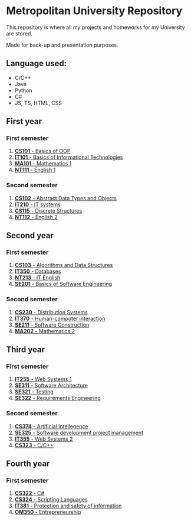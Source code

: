 # Metropolitan University Repository

This repository is where all my projects and homeworks for my University are stored.

Made for back-up and presentation purposes.

## Language used:

- C/C++
- Java
- Python
- C#
- JS, TS, HTML, CSS

## First year

### First semester

1. [**CS101** - Basics of OOP](https://github.com/yxngalex/uni/tree/master/CS101)
2. [**IT101** - Basics of Informational Technologies](https://github.com/yxngalex/uni/tree/master/IT101)
3. [**MA101** - Mathematics 1](#)
4. [**NT111** - English 1](https://github.com/yxngalex/uni/tree/master/NT111)

### Second semester

1. [**CS102** - Abstract Data Types and Objects](https://github.com/yxngalex/uni/tree/master/CS102)
2. [**IT210** - IT systems](https://github.com/yxngalex/uni/tree/master/IT210)
3. [**CS115** - Discrete Structures](https://github.com/yxngalex/uni/tree/master/CS115)
4. [**NT112** - English 2](https://github.com/yxngalex/uni/tree/master/NT112)

## Second year

### First semester

1. [**CS103** - Algorithms and Data Structures](https://github.com/yxngalex/uni/tree/master/CS103)
2. [**IT350** - Databases](https://github.com/yxngalex/uni/tree/master/IT350)
3. [**NT213** - IT English](https://github.com/yxngalex/uni/tree/master/NT213)
4. [**SE201** - Basics of Software Engineering](https://github.com/yxngalex/uni/tree/master/SE201)

### Second semester

1. [**CS230** - Distribution Systems](https://github.com/yxngalex/uni/tree/master/CS230)
2. [**IT370** - Human-computer interaction](https://github.com/yxngalex/uni/tree/master/IT370)
3. [**SE211** - Software Construction](https://github.com/yxngalex/uni/tree/master/SE211)
4. [**MA202** - Mathematics 2](https://github.com/yxngalex/uni/tree/master/MA202)

## Third year

### First semester

1. [**IT255** - Web Systems 1](https://github.com/yxngalex/uni/tree/master/IT255)
2. [**SE311** - Software Architecture](https://github.com/yxngalex/uni/tree/master/SE311)
3. [**SE321** - Testing](https://github.com/yxngalex/uni/tree/master/SE321)
4. [**SE322** - Requirements Engineering](https://github.com/yxngalex/uni/tree/master/SE322)

### Second semester

1. [**CS374** - Artificial Intellegence](https://github.com/yxngalex/uni/tree/master/CS374)
2. [**SE325** - Software development project management](https://github.com/yxngalex/uni/tree/master/SE325)
3. [**IT355** - Web Systems 2](https://github.com/yxngalex/uni/tree/master/IT355)
4. [**CS323** - C/C++](https://github.com/yxngalex/uni/tree/master/CS323)

## Fourth year

### First semester

1. [**CS322** - C#]()
2. [**CS324** - Scripting Languages]()
3. [**IT381** - Protection and safety of information]()
4. [**OM350** - Entrepreneurship]()

